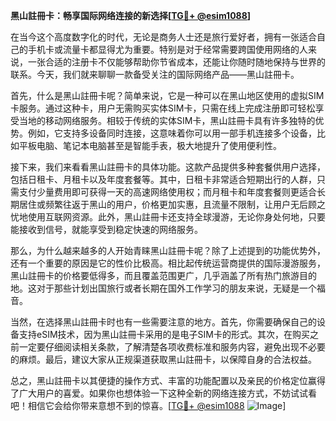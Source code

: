 **黑山註冊卡：畅享国际网络连接的新选择[[TG💪+ @esim1088](https://t.me/s/esim1088)]**

在当今这个高度数字化的时代，无论是商务人士还是旅行爱好者，拥有一张适合自己的手机卡或流量卡都显得尤为重要。特别是对于经常需要跨国使用网络的人来说，一张合适的注册卡不仅能够帮助你节省成本，还能让你随时随地保持与世界的联系。今天，我们就来聊聊一款备受关注的国际网络产品——黑山註冊卡。

首先，什么是黑山註冊卡呢？简单来说，它是一种可以在黑山地区使用的虚拟SIM卡服务。通过这种卡，用户无需购买实体SIM卡，只需在线上完成注册即可轻松享受当地的移动网络服务。相较于传统的实体SIM卡，黑山註冊卡具有许多独特的优势。例如，它支持多设备同时连接，这意味着你可以用一部手机连接多个设备，比如平板电脑、笔记本电脑甚至是智能手表，极大地提升了使用便利性。

接下来，我们来看看黑山註冊卡的具体功能。这款产品提供多种套餐供用户选择，包括日租卡、月租卡以及年度套餐等。其中，日租卡非常适合短期出行的人群，只需支付少量费用即可获得一天的高速网络使用权；而月租卡和年度套餐则更适合长期居住或频繁往返于黑山的用户，价格更加实惠，且流量不限制，让用户无后顾之忧地使用互联网资源。此外，黑山註冊卡还支持全球漫游，无论你身处何地，只要能接收到信号，就能享受到稳定快速的网络服务。

那么，为什么越来越多的人开始青睐黑山註冊卡呢？除了上述提到的功能优势外，还有一个重要的原因是它的性价比极高。相比起传统运营商提供的国际漫游服务，黑山註冊卡的价格要低得多，而且覆盖范围更广，几乎涵盖了所有热门旅游目的地。这对于那些计划出国旅行或者长期在国外工作学习的朋友来说，无疑是一个福音。

当然，在选择黑山註冊卡时也有一些需要注意的地方。首先，你需要确保自己的设备支持eSIM技术，因为黑山註冊卡采用的是电子SIM卡的形式。其次，在购买之前一定要仔细阅读相关条款，了解清楚各项收费标准和服务内容，避免出现不必要的麻烦。最后，建议大家从正规渠道获取黑山註冊卡，以保障自身的合法权益。

总之，黑山註冊卡以其便捷的操作方式、丰富的功能配置以及亲民的价格定位赢得了广大用户的喜爱。如果你也想体验一下这种全新的网络连接方式，不妨试试看吧！相信它会给你带来意想不到的惊喜。[[TG💪+ @esim1088](https://t.me/s/esim1088) ![Image](https://i.postimg.cc/4NQfJmqS/Snipaste-2025-05-13-00-14-12.png)]
